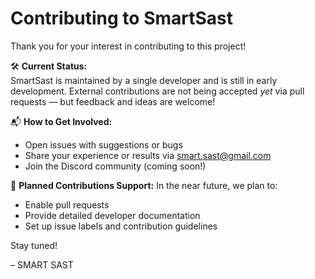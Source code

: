 # Contributing to SmartSast

Thank you for your interest in contributing to this project!

🛠️ **Current Status:**  
SmartSast is maintained by a single developer and is still in early development. External contributions are not being accepted *yet* via pull requests — but feedback and ideas are welcome!

📬 **How to Get Involved:**
- Open issues with suggestions or bugs
- Share your experience or results via [smart.sast@gmail.com](mailto:smart.sast@gmail.com)
- Join the Discord community (coming soon!)

📅 **Planned Contributions Support:**
In the near future, we plan to:
- Enable pull requests
- Provide detailed developer documentation
- Set up issue labels and contribution guidelines

Stay tuned!

– SMART SAST

